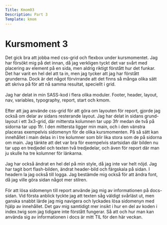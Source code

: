 ```yaml
---
Title: Kmom03
Description: Part 3
Template: kmom
---
```


Kursmoment 3
==================

Det gick bra att jobba med css-grid och flexbox under kursmomentet. Jag har försökt mig på det innan, då jag verkligen tyckt det var svårt med placering av element på en sida, men aldrig riktigt förstått hur det funkar. Det har varit en hel del att ta in, men jag tycker att jag har förstått grunderna. Dock är det något förvirrande att det finns så många olika sätt att skriva på för att nå samma resultat, speciellt i grid.
<br><br>
Jag har delat in min SASS-kod i flera olika moduler. Footer, header, layout, nav, variables, typography, report, start och kmom.
<br><br>
Efter att jag använde css-grid för att göra om layouten för report, gjorde jag också om delar av sidans resterande layout. Jag har delat in sidans grund-layout i ett 3x3-grid, där mittersta kolumnen tar upp 3fr medan de två på sidorna tar upp 1fr. I den mittersta ligger min main, och i den vänstra placeras exempelvis sidomenyn för de olika kursmomenten. På så sätt kan innehållet i main delas in i tre kolumner som blir lika stora som de på sidorna om main. Jag tänkte att det var bra för exempelvis startsidan där bilden nu tar upp en tredjedel och texten två tredjedelar, och även för report där man ju skulle ha tre kolumner för länkarna.
<br><br>
Jag har också ändrat en hel del på min style, då jag inte var helt nöjd. Jag har tagit bort flash-bilden, ändrat header-bild och färgskala på sidan. I headern la jag också till logga. Jag bestämde mig också för att ändra font, då jag ville göra sidan något mer stilren.
<br><br>
För att lösa sidomenyn till report använde jag mig av informationen på docs-sidan. Vid första anblick tyckte jag att texten såg väldigt svårläst ut, men ganska snabbt lärde jag mig navigera och lyckades lösa sidomenyn med hjälp av innehållet. Det gav mig samtidigt mer insikt i hur en del av koden i index.twig som jag tidigare inte förstått fungerar. Så att och hur man kan använda sig av informationen i docs är mitt TIL för den här veckan.
